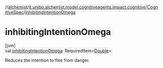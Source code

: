 //[alchemist](../../../index.md)/[it.unibo.alchemist.model.cognitiveagents.impact.cognitive](../index.md)/[CognitiveSpec](index.md)/[inhibitingIntentionOmega](inhibiting-intention-omega.md)

# inhibitingIntentionOmega

[jvm]\
val [inhibitingIntentionOmega](inhibiting-intention-omega.md): RequiredItem<[Double](https://kotlinlang.org/api/latest/jvm/stdlib/kotlin/-double/index.html)>

Reduces the intention to flee from danger.
